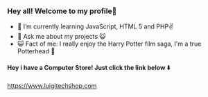 ### Hey all! Welcome to my profile👋

- 📖 I’m currently learning JavaScript, HTML 5 and PHP✌️
- 💬 Ask me about my projects 😺
- 😺 Fact of me: I really enjoy the Harry Potter film saga, I'm a true Potterhead 🦉
#### Hey i have a Computer Store! Just click the link below ⬇️
https://www.luigitechshop.com
